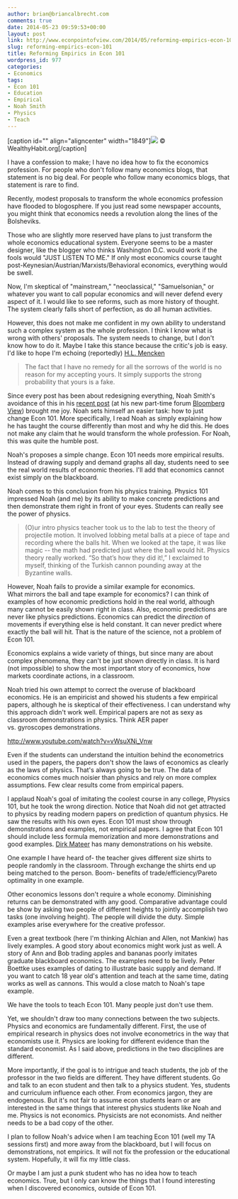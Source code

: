```yaml
---
author: brian@briancalbrecht.com
comments: true
date: 2014-05-23 09:59:53+00:00
layout: post
link: http://www.econpointofview.com/2014/05/reforming-empirics-econ-101/
slug: reforming-empirics-econ-101
title: Reforming Empirics in Econ 101
wordpress_id: 977
categories:
- Economics
tags:
- Econ 101
- Education
- Empirical
- Noah Smith
- Physics
- Teach
---
```


[caption id="" align="aligncenter" width="1849"]![](http://wealthyhabit.org/wp-content/uploads/2013/02/bored-classroom.jpg) © WealthyHabit.org[/caption]

I have a confession to make; I have no idea how to fix the economics profession. For people who don't follow many economics blogs, that statement is no big deal. For people who follow many economics blogs, that statement is rare to find.

Recently, modest proposals to transform the whole economics profession have flooded to blogosphere. If you just read some newspaper accounts, you might think that economics needs a revolution along the lines of the Bolsheviks.

Those who are slightly more reserved have plans to just transform the whole economics educational system. Everyone seems to be a master designer, like the blogger who thinks Washington D.C. would work if the fools would "JUST LISTEN TO ME." If only most economics course taught post-Keynesian/Austrian/Marxists/Behavioral economics, everything would be swell.

Now, I'm skeptical of "mainstream," "neoclassical," "Samuelsonian," or whatever you want to call popular economics and will never defend every aspect of it. I would like to see reforms, such as more history of thought. The system clearly falls short of perfection, as do all human activities.

However, this does not make me confident in my own ability to understand such a complex system as the whole profession. I think I know what is wrong with others' proposals. The system needs to change, but I don't know how to do it. Maybe I take this stance because the critic's job is easy. I'd like to hope I'm echoing (reportedly) [H.L. Mencken](http://en.wikipedia.org/wiki/H._L._Mencken)


<blockquote>The fact that I have no remedy for all the sorrows of the world is no reason for my accepting yours. It simply supports the strong probability that yours is a fake.</blockquote>


<!-- more -->

Since every post has been about redesigning everything, Noah Smith's avoidance of this in his [recent post](https://www.google.com/url?sa=t&rct=j&q=&esrc=s&source=web&cd=1&cad=rja&uact=8&ved=0CCsQqQIwAA&url=http%3A%2F%2Fwww.bloombergview.com%2Farticles%2F2014-05-22%2Fwhy-is-econ-101-so-bad&ei=0y9_U8ybK4Sg0QWXxIHICA&usg=AFQjCNEcMBTbyuuvt0F4LpFsJ6XUz0tMyQ&sig2=nsV7O7otCS52Bj5hy5DR_Q&bvm=bv.67720277,d.d2k) (at his new part-time forum [Bloomberg View](http://noahpinionblog.blogspot.com.es/2014/05/bloomberg-view.html)) brought me joy. Noah sets himself an easier task: how to just change Econ 101. More specifically, I read Noah as simply explaining how he has taught the course differently than most and why he did this. He does not make any claim that he would transform the whole profession. For Noah, this was quite the humble post.

Noah's proposes a simple change. Econ 101 needs more empirical results. Instead of drawing supply and demand graphs all day, students need to see the real world results of economic theories. I'll add that economics cannot exist simply on the blackboard.

Noah comes to this conclusion from his physics training. Physics 101 impressed Noah (and me) by its ability to make concrete predictions and then demonstrate them right in front of your eyes. Students can really see the power of physics.


<blockquote>(O)ur intro physics teacher took us to the lab to test the theory of projectile motion. It involved lobbing metal balls at a piece of tape and recording where the balls hit. When we looked at the tape, it was like magic -- the math had predicted just where the ball would hit. Physics theory really worked. “So that’s how they did it!,” I exclaimed to myself, thinking of the Turkish cannon pounding away at the Byzantine walls.</blockquote>


However, Noah fails to provide a similar example for economics. What mirrors the ball and tape example for economics? I can think of examples of how economic predictions hold in the real world, although many cannot be easily shown right in class. Also, economic predictions are never like physics predictions. Economics can predict the _direction_ of movements if everything else is held constant. It can never predict where exactly the ball will hit. That is the nature of the science, not a problem of Econ 101.

Economics explains a wide variety of things, but since many are about complex phenomena, they can't be just shown directly in class. It is hard (not impossible) to show the most important story of economics, how markets coordinate actions, in a classroom.

Noah tried his own attempt to correct the overuse of blackboard economics. He is an empiricist and showed his students a few empirical papers, although he is skeptical of their effectiveness. I can understand why this approach didn't work well. Empirical papers are not as sexy as classroom demonstrations in physics. Think AER paper vs. gyroscopes demonstrations.

http://www.youtube.com/watch?v=vWsuXNi_Vnw

Even if the students can understand the intuition behind the econometrics used in the papers, the papers don't show the laws of economics as clearly as the laws of physics. That's always going to be true. The data of economics comes much noisier than physics and rely on more complex assumptions. Few clear results come from empirical papers.

I applaud Noah's goal of imitating the coolest course in any college, Physics 101, but he took the wrong direction. Notice that Noah did not get attracted to physics by reading modern papers on prediction of quantum physics. He saw the results with his own eyes. Econ 101 must show through demonstrations and examples, not empirical papers. I agree that Econ 101 should include less formula memorization and more demonstrations and good examples. [Dirk Mateer](http://dirkmateer.com/) has many demonstrations on his website.

One example I have heard of- the teacher gives different size shirts to people randomly in the classroom. Through exchange the shirts end up being matched to the person. Boom- benefits of trade/efficiency/Pareto optimality in one example.

Other economics lessons don't require a whole economy. Diminishing returns can be demonstrated with any good. Comparative advantage could be show by asking two people of different heights to jointly accomplish two tasks (one involving height). The people will divide the duty. Simple examples arise everywhere for the creative professor.

Even a great textbook (here I'm thinking Alchian and Allen, not Mankiw) has lively examples. A good story about economics might work just as well. A story of Ann and Bob trading apples and bananas poorly imitates graduate blackboard economics. The examples need to be lively. Peter Boettke uses examples of dating to illustrate basic supply and demand. If you want to catch 18 year old's attention and teach at the same time, dating works as well as cannons. This would a close match to Noah's tape example.

We have the tools to teach Econ 101. Many people just don't use them.

Yet, we shouldn't draw too many connections between the two subjects. Physics and economics are fundamentally different. First, the use of empirical research in physics does not involve econometrics in the way that economists use it. Physics are looking for different evidence than the standard economist. As I said above, predictions in the two disciplines are different.

More importantly, if the goal is to intrigue and teach students, the job of the professor in the two fields are different. They have different students. Go and talk to an econ student and then talk to a physics student. Yes, students and curriculum influence each other. From economics jargon, they are endogenous. But it's not fair to assume econ students learn or are interested in the same things that interest physics students like Noah and me. Physics is not economics. Physicists are not economists. And neither needs to be a bad copy of the other.

I plan to follow Noah's advice when I am teaching Econ 101 (well my TA sessions first) and more away from the blackboard, but I will focus on demonstrations, not empirics. It will not fix the profession or the educational system. Hopefully, it will fix my little class.

Or maybe I am just a punk student who has no idea how to teach economics. True, but I only can know the things that I found interesting when I discovered economics, outside of Econ 101.
